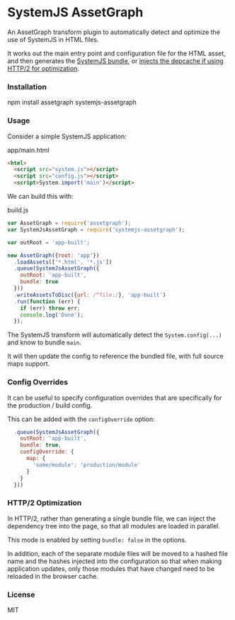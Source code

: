 SystemJS AssetGraph
===

An AssetGraph transform plugin to automatically detect and optimize the use of SystemJS in HTML files.

It works out the main entry point and configuration file for the HTML asset, and then generates the [SystemJS bundle](https://github.com/systemjs/builder),
or [injects the depcache if using HTTP/2 for optimization](#http-2-optimization).

### Installation

npm install assetgraph systemjs-assetgraph

### Usage

Consider a simple SystemJS application:

app/main.html
```html
<html>
  <script src="system.js"></script>
  <script src="config.js"></script>
  <script>System.import('main')</script>
```

We can build this with:

build.js
```javascript
var AssetGraph = require('assetgraph');
var SystemJsAssetGraph = require('systemjs-assetgraph');

var outRoot = 'app-built';

new AssetGraph({root: 'app'})
  .loadAssets(['*.html', '*.js'])
  .queue(SystemJsAssetGraph({
    outRoot: 'app-built',
    bundle: true
  }))
  .writeAssetsToDisc({url: /^file:/}, 'app-built')
  .run(function (err) {
    if (err) throw err;
    console.log('Done');
  });
```

The SystemJS transform will automatically detect the `System.config(...)` and know to bundle `main`.

It will then update the config to reference the bundled file, with full source maps support.

### Config Overrides

It can be useful to specify configuration overrides that are specifically for the production / build config.

This can be added with the `configOverride` option:

```javascript
  .queue(SystemJsAssetGraph({
    outRoot: 'app-built',
    bundle: true,
    configOverride: {
      map: {
        'some/module': 'production/module'
      }
    }
  }))
```

### HTTP/2 Optimization

In HTTP/2, rather than generating a single bundle file, we can inject the dependency tree into the page, so that all modules are
loaded in parallel.

This mode is enabled by setting `bundle: false` in the options.

In addition, each of the separate module files will be moved to a hashed file name and the hashes injected into the configuration
so that when making application updates, only those modules that have changed need to be reloaded in the browser cache.

### License

MIT




